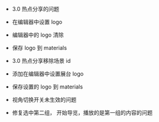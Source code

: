 - 3.0 热点分享的问题
- 在编辑器中设置 logo
- 编辑器中的 logo 清除
- 保存 logo 到 materials

- 3.0 热点分享移除场景 id
- 添加在编辑器中设置展台 logo
- 保存设置的 logo 到 materials
- 视角切换开关未生效的问题
- 修复选中第二组， 开始导览，播放的是第一组的内容的问题